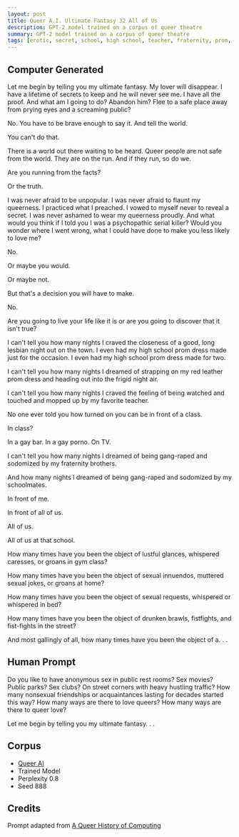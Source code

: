 ```yaml
---
layout: post
title: Queer A.I. Ultimate Fantasy 32 All of Us
description: GPT-2 model trained on a corpus of queer theatre
summary: GPT-2 model trained on a corpus of queer theatre
tags: [erotic, secret, school, high school, teacher, fraternity, prom, bar, porno, queer, GPT-2, RunwayML]
---
```


## Computer Generated

Let me begin by telling you my ultimate fantasy. My lover will disappear. I have a lifetime of secrets to keep and he will never see me. I have all the proof. And what am I going to do? Abandon him? Flee to a safe place away from prying eyes and a screaming public?

No. You have to be brave enough to say it. And tell the world.

You can't do that.

There is a world out there waiting to be heard. Queer people are not safe from the world. They are on the run. And if they run, so do we.

Are you running from the facts?

Or the truth.

I was never afraid to be unpopular. I was never afraid to flaunt my queerness. I practiced what I preached. I vowed to myself never to reveal a secret. I was never ashamed to wear my queerness proudly. And what would you think if I told you I was a psychopathic serial killer? Would you wonder where I went wrong, what I could have done to make you less likely to love me?

No.

Or maybe you would.

Or maybe not.

But that's a decision you will have to make.

No.

Are you going to live your life like it is or are you going to discover that it isn't true?

I can't tell you how many nights I craved the closeness of a good, long lesbian night out on the town. I even had my high school prom dress made just for the occasion. I even had my high school prom dress made for two.

I can't tell you how many nights I dreamed of strapping on my red leather prom dress and heading out into the frigid night air.

I can't tell you how many nights I craved the feeling of being watched and touched and mopped up by my favorite teacher.

No one ever told you how turned on you can be in front of a class.

In class?

In a gay bar. In a gay porno. On TV.

I can't tell you how many nights I dreamed of being gang-raped and sodomized by my fraternity brothers.

And how many nights I dreamed of being gang-raped and sodomized by my schoolmates.

In front of me.

In front of all of us.

All of us.

All of us at that school.

How many times have you been the object of lustful glances, whispered caresses, or groans in gym class?

How many times have you been the object of sexual innuendos, muttered sexual jokes, or groans at home?

How many times have you been the object of sexual requests, whispered or whispered in bed?

How many times have you been the object of drunken brawls, fistfights, and fist-fights in the street?

And most gallingly of all, how many times have you been the object of a. . .


## Human Prompt

Do you like to have anonymous sex in public rest rooms? Sex movies? Public parks? Sex clubs? On street corners with heavy hustling traffic? How many nonsexual friendships or acquaintances lasting for decades started this way? How many ways are there to love queers? How many ways are there to queer love?

Let me begin by telling you my ultimate fantasy. . .

## Corpus

- [Queer AI](/queerai)
- Trained Model
- Perplexity 0.8
- Seed 888

## Credits

Prompt adapted from [A Queer History of Computing](https://rhizome.org/editorial/2013/feb/19/queer-computing-1/)
